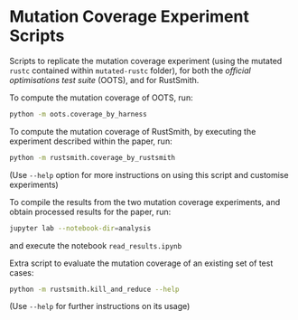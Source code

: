 # Mutation Coverage Experiment Scripts

Scripts to replicate the mutation coverage experiment (using the mutated `rustc` contained within `mutated-rustc` folder), for both the _official optimisations test suite_ (OOTS), and for RustSmith.

To compute the mutation coverage of OOTS, run:
```bash
python -m oots.coverage_by_harness
```

To compute the mutation coverage of RustSmith, by executing the experiment described within the paper, run:
```bash
python -m rustsmith.coverage_by_rustsmith
```
(Use `--help` option for more instructions on using this script and customise experiments)

To compile the results from the two mutation coverage experiments, and obtain processed results for the paper, run:
```bash
jupyter lab --notebook-dir=analysis
```
and execute the notebook `read_results.ipynb`

Extra script to evaluate the mutation coverage of an existing set of test cases:
```bash
python -m rustsmith.kill_and_reduce --help
```
(Use `--help` for further instructions on its usage)